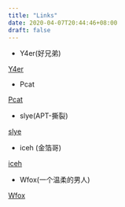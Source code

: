 ```yaml
---
title: "Links"
date: 2020-04-07T20:44:46+08:00
draft: false
---
```


- Y4er(好兄弟)

[Y4er](http://www.y4er.com)

- Pcat

[Pcat](http://pcat.cc/)

- slye(APT-撕裂)

[slye](https://www.evi1.cn/)

- iceh (金箔哥)

[iceh](https://www.secice.cn/)

- Wfox(一个温柔的男人)

[Wfox](https://sec2hack.com/)
